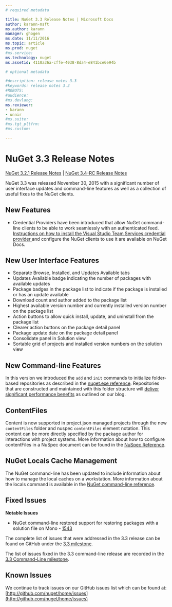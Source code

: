```yaml
---
# required metadata

title: NuGet 3.3 Release Notes | Microsoft Docs
author: karann-msft
ms.author: karann
manager: ghogen
ms.date: 11/11/2016
ms.topic: article
ms.prod: nuget
#ms.service:
ms.technology: nuget
ms.assetid: 4110a36a-cffe-4038-8da4-e841bce6e94b

# optional metadata

#description: release notes 3.3
#keywords: release notes 3.3
#ROBOTS:
#audience:
#ms.devlang:
ms.reviewer:
- karann
- unnir
#ms.suite:
#ms.tgt_pltfrm:
#ms.custom:

---
```


# NuGet 3.3 Release Notes

[NuGet 3.2.1 Release Notes](../release-notes/nuget-3.2.1.md) | [NuGet 3.4-RC Release Notes](../release-notes/nuget-3.4-RC.md)

NuGet 3.3 was released November 30, 2015 with a significant number of user interface updates and command-line features as well as a collection of useful fixes to the NuGet clients.

## New Features

* Credential Providers have been introduced that allow NuGet command-line clients to be able to work seamlessly with an authenticated feed. [Instructions on how to install the Visual Studio Team Services credential provider ](../API/nuget-exe-Credential-Providers.md) and configure the NuGet clients to use it are available on NuGet Docs.

## New User Interface Features

* Separate Browse, Installed, and Updates Available tabs
* Updates Available badge indicating the number of packages with available updates
* Package badges in the package list to indicate if the package is installed or has an update available
* Download count and author added to the package list
* Highest available version number and currently installed version number on the package list
* Action buttons to allow quick install, update, and uninstall from the package list
* Clearer action buttons on the package detail panel
* Package update date on the package detail panel
* Consolidate panel in Solution view
* Sortable grid of projects and installed version numbers on the solution view

## New Command-line Features

In this version we introduced the `add` and `init` commands to initialize folder-based repositories as described in the [nuget.exe reference](../tools/nuget-exe-cli-reference.md). Repositories that are constructed and maintained with this folder structure will [deliver significant performance benefits](http://blog.nuget.org/20150922/Accelerate-Package-Source.html) as outlined on our blog.

## ContentFiles

Content is now supported in project.json managed projects through the new `contentFiles` folder and nuspec `contentFiles` element notation.  This content can be more directly specified by the package author for interactions with project systems.  More information about how to configure contentFiles in a NuSpec document can be found in the [NuSpec Reference](../schema/nuspec.md).

## NuGet Locals Cache Management

The NuGet command-line has been updated to include information about how to manage the local caches on a workstation.  More information about the locals command is available in the [NuGet command-line reference](../tools/nuget-exe-cli-reference.md#locals).

## Fixed Issues

**Notable Issues**

* NuGet command-line restored support for restoring packages with a solution file on Mono - [1543](https://github.com/NuGet/Home/issues/1543)

The complete list of issues that were addressed in the 3.3 release can be found on GitHub under the [3.3 milestone](https://github.com/NuGet/Home/issues?q=is%3Aissue+milestone%3A3.3.0+is%3Aclosed).

The list of issues fixed in the 3.3 command-line release are recorded in the [3.3 Command-Line milestone](https://github.com/NuGet/Home/issues?q=is%3Aissue+is%3Aclosed+milestone%3A3.3.0-commandline).

## Known Issues

We continue to track issues on our GitHub issues list which can be found at: [http://github.com/nuget/home/issues](http://github.com/nuget/home/issues)